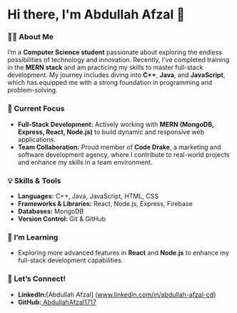 # Hi there, I'm Abdullah Afzal 👋

### 👨‍💻 About Me

I’m a **Computer Science student** passionate about exploring the endless possibilities of technology and innovation. Recently, I’ve completed training in the **MERN stack** and am practicing my skills to master full-stack development. My journey includes diving into **C++**, **Java**, and **JavaScript**, which has equipped me with a strong foundation in programming and problem-solving.

### 🚀 Current Focus

- **Full-Stack Development:** Actively working with **MERN (MongoDB, Express, React, Node.js)** to build dynamic and responsive web applications.
- **Team Collaboration:** Proud member of **Code Drake**, a marketing and software development agency, where I contribute to real-world projects and enhance my skills in a team environment.

### 💡 Skills & Tools

- **Languages:** C++, Java, JavaScript, HTML, CSS
- **Frameworks & Libraries:** React, Node.js, Express, Firebase
- **Databases:** MongoDB
- **Version Control:** Git & GitHub

### 🌱 I’m Learning

- Exploring more advanced features in **React** and **Node.js** to enhance my full-stack development capabilities.

### 🔗 Let’s Connect!

- **LinkedIn:**[Abdullah Afzal] (www.linkedin.com/in/abdullah-afzal-cd) 
- **GitHub:**[ AbdullahAfzal1717](https://github.com/AbdullahAfzal1717)
